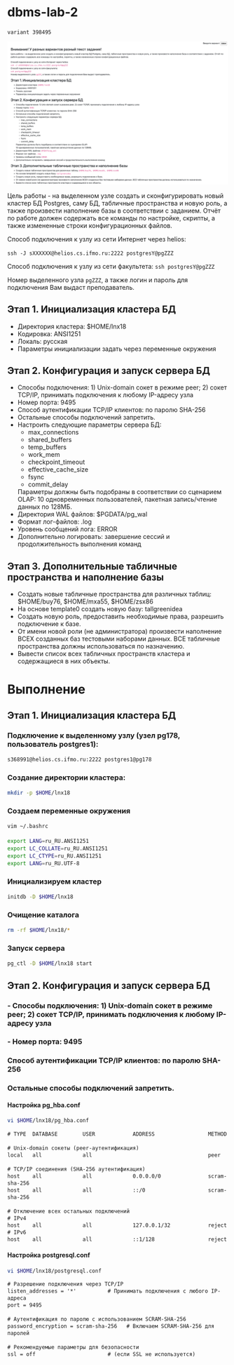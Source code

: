 # dbms-lab-2

`variant 398495`

![](var.png)

Цель работы - на выделенном узле создать и сконфигурировать новый кластер БД Postgres, саму БД, табличные пространства и
новую роль, а также произвести наполнение базы в соответствии с заданием. Отчёт по работе должен содержать все команды
по настройке, скрипты, а также измененные строки конфигурационных файлов.

Способ подключения к узлу из сети Интернет через helios:

`ssh -J sXXXXXX@helios.cs.ifmo.ru:2222 postgresY@pgZZZ`

Способ подключения к узлу из сети факультета:
`ssh postgresY@pgZZZ`

Номер выделенного узла `pgZZZ`, а также логин и пароль для подключения Вам выдаст преподаватель.

## Этап 1. Инициализация кластера БД

<ul>
<li>Директория кластера: $HOME/lnx18</li>
<li>Кодировка: ANSI1251</li>
<li>Локаль: русская</li>
<li>Параметры инициализации задать через переменные окружения</li>
</ul>

## Этап 2. Конфигурация и запуск сервера БД
<ul>
    <li>Способы подключения: 1) Unix-domain сокет в режиме peer; 2) сокет TCP/IP, принимать подключения к любому IP-адресу узла</li>
    <li>Номер порта: 9495</li>
    <li>Способ аутентификации TCP/IP клиентов: по паролю SHA-256</li>
    <li>Остальные способы подключений запретить.</li>
    <li>
        Настроить следующие параметры сервера БД:
        <ul>
            <li>max_connections</li>
            <li>shared_buffers</li>
            <li>temp_buffers</li>
            <li>work_mem</li>
            <li>checkpoint_timeout</li>
            <li>effective_cache_size</li>
            <li>fsync</li>
            <li>commit_delay</li>
        </ul>
    </li>
    Параметры должны быть подобраны в соответствии со сценарием OLAP:
    10 одновременных пользователей, пакетная запись/чтение данных по 128МБ.

<li>Директория WAL файлов: $PGDATA/pg_wal</li>
<li>Формат лог-файлов: .log</li>
<li>Уровень сообщений лога: ERROR</li>
<li>Дополнительно логировать: завершение сессий и продолжительность выполнения команд</li>
</ul>

## Этап 3. Дополнительные табличные пространства и наполнение базы
<ul>
<li>Создать новые табличные пространства для различных таблиц: $HOME/buy76, $HOME/mxa55, $HOME/zsx86</li>
<li>На основе template0 создать новую базу: tallgreenidea</li>
<li>Создать новую роль, предоставить необходимые права, разрешить подключение к базе.</li>
<li>От имени новой роли (не администратора) произвести наполнение ВСЕХ созданных баз тестовыми наборами данных. ВСЕ табличные пространства должны использоваться по назначению.</li>
<li>Вывести список всех табличных пространств кластера и содержащиеся в них объекты.</li>
</ul>

# Выполнение 
## Этап 1. Инициализация кластера БД

### Подключение к выделенному узлу (узел pg178, пользователь postgres1):

```bash
s368991@helios.cs.ifmo.ru:2222 postgres1@pg178
```
### Создание директории кластера:

```bash
mkdir -p $HOME/lnx18
```
### Создаем переменные окружения 
```bash
vim ~/.bashrc

export LANG=ru_RU.ANSI1251
export LC_COLLATE=ru_RU.ANSI1251
export LC_CTYPE=ru_RU.ANSI1251
export LANG=ru_RU.UTF-8
```
### Инициализируем кластер 
```bash
initdb -D $HOME/lnx18
```
### Очищение каталога
```bash
rm -rf $HOME/lnx18/*
```
### Запуск сервера
```bash
pg_ctl -D $HOME/lnx18 start
```

## Этап 2. Конфигурация и запуск сервера БД
### - Способы подключения: 1) Unix-domain сокет в режиме peer; 2) сокет TCP/IP, принимать подключения к любому IP-адресу узла
### - Номер порта: 9495
### Способ аутентификации TCP/IP клиентов: по паролю SHA-256
### Остальные способы подключений запретить.
#### Настройка pg_hba.conf
```bash
vi $HOME/lnx18/pg_hba.conf
```
```vim
# TYPE  DATABASE        USER            ADDRESS                 METHOD

# Unix-domain сокеты (peer-аутентификация)
local   all             all                                     peer

# TCP/IP соединения (SHA-256 аутентификация)
host    all             all             0.0.0.0/0               scram-sha-256
host    all             all             ::/0                    scram-sha-256

# Отключение всех остальных подключений
# IPv4
host    all             all             127.0.0.1/32            reject
# IPv6
host    all             all             ::1/128                 reject
```
#### Настройка postgresql.conf
```bash
vi $HOME/lnx18/postgresql.conf
```
```vim
# Разрешение подключения через TCP/IP
listen_addresses = '*'          # Принимать подключения с любого IP-адреса
port = 9495

# Аутентификация по паролю с использованием SCRAM-SHA-256
password_encryption = scram-sha-256   # Включаем SCRAM-SHA-256 для паролей

# Рекомендуемые параметры для безопасности
ssl = off                       # (если SSL не используется)
```


[//]: # ()
[//]: # (```bash)

[//]: # (psql -p 9555 -d postgres)

[//]: # (```)

[//]: # ()
[//]: # (### Создайте базу на основе template0:)

[//]: # (```bash)

[//]: # (createdb -T template0 tallgreenidea)

[//]: # (```)

[//]: # (### Создайте новую роль:)

[//]: # (```bash)

[//]: # (create role test_user with login password 'test_user';)

[//]: # (```)

[//]: # (### Предоставьте права новой роли:)

[//]: # (```postgresql)

[//]: # (grant all privileges on database tallgreenidea to test_user;)

[//]: # (```)

[//]: # (### )

[//]: # (```postgresql)

[//]: # (psql -p 9495 -h pg178 -d tallgreenidea -U test_user)

[//]: # (```)








